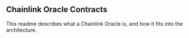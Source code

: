## Chainlink Oracle Contracts

This readme describes what a Chainlink Oracle is, and how it fits into the architecture.
